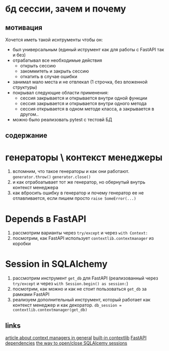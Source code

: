 # бд сессии, зачем и почему

## мотивация
Хочется иметь такой иснтрументы чтобы он:
* был универсальным (единый иструмент как для работы с FastAPI так и без)
* отрабатывал все необходимые действия
    * открыть сессию
    * закоммитеть и закрыть сессию
    * откатить в случае ошибки
* занимал мало места и не отвлекал (1 строчка, без вложенной структуры)
* покрывал следующие области применения:
    * сессия закрывается и открывается внутри одной функции
    * сессия закрывается и открывается внутри одного метода
    * сессия открывается в одном методе класса, а закрывается в другом..
* можно было реализовать pytest с тестовй БД

##  содержание
# генераторы \ контекст менеджеры
1. вспомним, что такое генераторы и как они работают.
    `generator.throw()` `generator.close()`
2. и как отрабоатывает тот же генератор, но обернутый внутрь контекст менеджера
3. как вбросить ошибку в генератор и почему генератор ее не отлавливается, если пишем просто `raise SomeError(...)`

# Depends в FastAPI
1. рассмотрим варианты через `try/except` и через `with Context:`
2. посмотрим, как FastAPI использует `contextlib.contextmanager` из коробки

# Session in SQLAlchemy
1. рассмотрим инструмент `get_db` для FastAPI (реализованный через `try/except` и через `with Session.begin() as session:`)
2. посмотрим, как можно и как не стоит пользоваться `get_db` за рамками FastAPI
3. реализуем дополнительный инструмент, который работает как контекст менеджер и как декоратор.
    `db_session = contextlib.contextmanager(get_db)`

## links
[article about context managers in general](https://rednafi.github.io/digressions/python/2020/03/26/python-contextmanager.html)
[built-in contextlib](https://docs.python.org/3/library/contextlib.html)
[FastAPI dependencies](https://fastapi.tiangolo.com/tutorial/dependencies/dependencies-with-yield/#dependencies-with-yield)
[the way to open/close SQLAlcemy sessions](https://docs.sqlalchemy.org/en/20/orm/session_basics.html#using-a-sessionmaker)